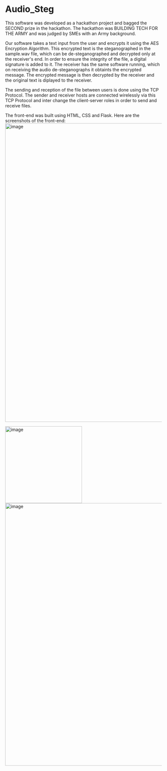 # Audio_Steg
This software was developed as a hackathon project and bagged the SECOND prize in the hackathon. The hackathon was BUILDING TECH FOR THE ARMY and was judged by SMEs with an Army background.

Our software takes a text input from the user and encrypts it using the AES Encryption Algorithm.
This encrypted text is the steganographed in the sample.wav file, which can be de-steganographed and decrypted only at the receiver's end.
In order to ensure the integrity of the file, a digital signature is added to it.
The receiver has the same software running, which on receiving the audio de-steganographs it obtaints the encrypted message. The encrypted message is then decrypted by the receiver and the original text is diplayed to the receiver.

The sending and reception of the file between users is done using the TCP Protocol. The sender and receiver hosts are connected wirelessly via this TCP Protocol and inter change the client-server roles in order to send and receive files.

The front-end was built using HTML, CSS and Flask. Here are the screenshots of the front-end:
<img width="960" alt="image" src="https://user-images.githubusercontent.com/92619272/207442428-33dba81a-b76d-421b-940a-e467a7016bf3.png">

<img width="247" alt="image" src="https://user-images.githubusercontent.com/92619272/207442219-bb1ff54d-0dca-4d62-9b41-917eda214a6a.png">

<img width="844" alt="image" src="https://user-images.githubusercontent.com/92619272/207442524-ea863020-4742-4a7b-b7fb-e840eaf77397.png">

